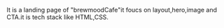 It is a landing page of "brewmoodCafe"it foucs on layout,hero,image and CTA.it is tech stack like HTML,CSS.